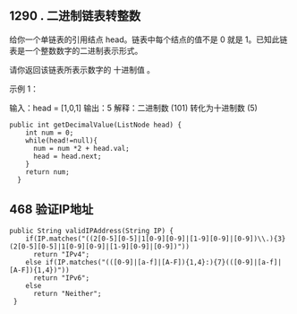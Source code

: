 ## 1290 . 二进制链表转整数

给你一个单链表的引用结点 head。链表中每个结点的值不是 0 就是 1。已知此链表是一个整数数字的二进制表示形式。

请你返回该链表所表示数字的 十进制值 。

示例 1：

输入：head = [1,0,1]
输出：5
解释：二进制数 (101) 转化为十进制数 (5)

```
public int getDecimalValue(ListNode head) {
​    int num = 0;
​    while(head!=null){
​      num = num *2 + head.val;
​      head = head.next;
​    }
​    return num;
  }
```

## 468  验证IP地址

```
public String validIPAddress(String IP) {
​    if(IP.matches("((2[0-5][0-5]|1[0-9][0-9]|[1-9][0-9]|[0-9])\\.){3}(2[0-5][0-5]|1[0-9][0-9]|[1-9][0-9]|[0-9])")) 
​      return "IPv4";
​    else if(IP.matches("(([0-9]|[a-f]|[A-F]){1,4}:){7}(([0-9]|[a-f]|[A-F]){1,4})")) 
​      return "IPv6";
​    else 
​      return "Neither";
 }
```